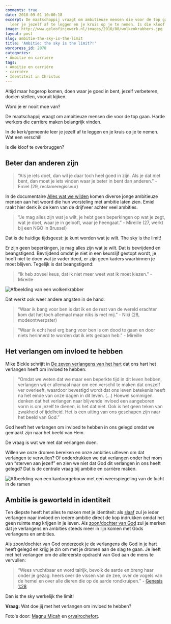 ```yaml
---
comments: true
date: 2010-09-01 10:00:18
excerpt: De maatschappij vraagt om ambitieuze mensen die voor de top gaan. In de kerk
  leer je jezelf af te leggen en je kruis op je te nemen. Is die kloof te overbruggen?
image: http://www.geloofinjewerk.nl/images/2010/08/wolkenkrabbers.jpg
layout: post
slug: ambitie-the-sky-is-the-limit
title: 'Ambitie: the sky is the limit?!'
wordpress_id: 2078
categories:
- Ambitie en carrière
tags:
- Ambitie en carrière
- carrière
- Identiteit in Christus
---
```


Altijd maar hogerop komen, doen waar je goed in bent, jezelf verbeteren, doelen stellen, vooruit kijken.

Word je er nooit moe van?

De maatschappij vraagt om ambitieuze mensen die voor de top gaan. Harde werkers die carrière maken belangrijk vinden.

In de kerk/gemeente leer je jezelf af te leggen en je kruis op je te nemen. Wat een verschil!

Is die kloof te overbruggen?





## Beter dan anderen zijn




> “Als je iets doet, dan wil je daar toch heel goed in zijn. Als je dat niet bent, dan moet je iets vinden waar je beter in bent dan anderen.” - Emiel (29, reclameregisseur)



In de documentaire [Alles wat we wilden](http://www.geloofinjewerk.nl/2010/08/25/alles-wat-we-wilden/) komen diverse jonge ambitieuze mensen aan het woord die hun worsteling met ambitie laten zien. Emiel raakt hier denk ik de kern van de drijfveer achter veel ambities.



> “Je mag alles zijn wat je wilt, je hebt geen beperkingen op wat je zegt, wat je doet, waar je in gelooft, waar je heengaat.” - Mireille (27, werkt bij een NGO in Brussel)



Dat is de huidige tijdsgeest: je kunt worden wat je wilt. The sky is the limit!

Er zijn geen beperkingen, je mag alles zijn wat je wilt. Dat is bevrijdend en beangstigend. Bevrijdend omdat je niet in een keurslijf gestopt wordt, je hoeft niet te doen wat je vader deed, er zijn geen kaders waarbinnen je moet blijven. Tegelijk is dat beangstigend:



> “Ik heb zoveel keus, dat ik niet meer weet wat ik moet kiezen.” - Mireille



![Afbeelding van een wolkenkrabber](http://www.geloofinjewerk.nl/images/2010/08/wolkenkrabber.jpg)

Dat werkt ook weer andere angsten in de hand:



> “Waar ik bang voor ben is dat ik en de rest van de wereld erachter kom dat het toch allemaal maar niks is met mij.” - Niki (28, modeontwerpster)





> “Waar ik echt heel erg bang voor ben is om dood te gaan en door niets herinnerd te worden dat ik iets gedaan heb.” - Mireille





## Het verlangen om invloed te hebben


Mike Bickle schrijft in [De zeven verlangens van het hart](http://www.geloofinjewerk.nl/bickle-zeven-verlangens/) dat ons hart het verlangen heeft om invloed te hebben:



> “Omdat we weten dat we maar een beperkte tijd in dit leven hebben, verlangen wij er allemaal naar om een verschil te maken dat onszelf ver overleeft, waardoor bevestigd wordt dat ons leven betekenis heeft na het einde van onze dagen in dit leven. (...) Hoewel sommigen denken dat het verlangen naar blijvende invloed een aangeboren vorm is om jezelf te dienen, is het dat niet. Ook is het geen teken van zwakheid of ijdelheid. Het is een uiting van ons geschapen zijn naar het beeld van God.”



God heeft het verlangen om invloed te hebben in ons gelegd omdat we gemaakt zijn naar het beeld van Hem.

De vraag is wat we met dat verlangen doen.

Willen we onze dromen bereiken en onze ambities uitleven om dat verlangen te vervullen? Of onderdrukken we dat verlangen onder het mom van “sterven aan jezelf” en zien we niet dat God dit verlangen in ons heeft gelegd? Dat is de centrale vraag bij ambitie en carrière maken.

![Afbeelding van een kantoorgebouw met een weerspiegeling van de lucht in de ramen](http://www.geloofinjewerk.nl/images/2010/08/kantoorenlucht.jpg)



## Ambitie is geworteld in identiteit


Ten diepste heeft het alles te maken met je identiteit: als [slaaf](http://www.geloofinjewerk.nl/2010/01/07/5-symptomen-oudste-zoon-syndroom/) zul je ieder verlangen naar invloed en iedere ambitie direct de kop indrukken omdat het geen ruimte mag krijgen in je leven. Als [zoon/dochter van God](http://www.geloofinjewerk.nl/2010/01/07/5-symptomen-oudste-zoon-syndroom/) zul je merken dat je verlangens en ambities steeds meer in lijn komen met Gods verlangens en ambities.

Als zoon/dochter van God onderzoek je de verlangens die God in je hart heeft gelegd en krijg je zin om met je dromen aan de slag te gaan. Je leeft met het verlangen om de allereerste opdracht van God aan de mens te vervullen:



> “Wees vruchtbaar en word talrijk, bevolk de aarde en breng haar onder je gezag: heers over de vissen van de zee, over de vogels van de hemel en over alle dieren die op de aarde rondkruipen.” - [Genesis 1:28](http://www.biblija.net/biblija.cgi?m=Gen+1%3A29&id42=0&id18=1&pos=0&l=nl&set=10)



Dan is the sky werkelijk the limit!

**Vraag:** Wat doe jij met het verlangen om invloed te hebben?



Foto's door: [Magnu Micah](http://www.flickr.com/photos/mtboswell/4320651139/) en  [orvalrochefort](http://www.flickr.com/photos/orvalrochefort/2655964229/).

